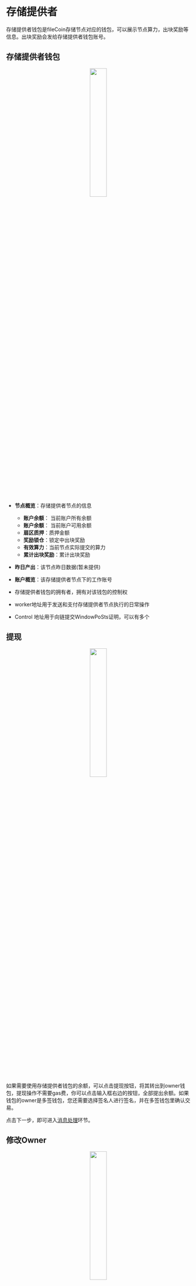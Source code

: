 # 存储提供者

存储提供者钱包是fileCoin存储节点对应的钱包，可以展示节点算力，出块奖励等信息。出块奖励会发给存储提供者钱包账号。

## 存储提供者钱包

<div style="text-align:center;">
<img src="/assets/img/Snipaste_2021-12-07_17-33-26.png" width="30%"/>
</div>

- **节点概览**：存储提供者节点的信息
  - **账户余额**： 当前账户所有余额
  - **账户余额**： 当前账户可用余额
  - **扇区质押**：质押金额
  - **奖励锁仓**：锁定中出块奖励
  - **有效算力**：当前节点实际提交的算力
  - **累计出块奖励**：累计出块奖励

- **昨日产出**：该节点昨日数据(暂未提供)
- **账户概览**：该存储提供者节点下的工作账号
 - 存储提供者钱包的拥有者，拥有对该钱包的控制权
 - worker地址用于发送和支付存储提供者节点执行的日常操作
 - Control 地址用于向链提交WindowPoSts证明，可以有多个

## 提现

<div style="text-align:center;">
<img src="/assets/img/Snipaste_2021-12-07_18-02-42.png" width="30%"/>
</div>

如果需要使用存储提供者钱包的余额，可以点击提现按钮，将其转出到owner钱包，提现操作不需要gas费，你可以点击输入框右边的按钮，全部提出余额。如果钱包的owner是多签钱包，您还需要选择签名人进行签名，并在多签钱包里确认交易。

点击下一步，即可进入[消息处理](../guide/basic.md#消息处理)环节。

## 修改Owner

<div style="text-align:center;">
<img src="/assets/img/Snipaste_2021-12-07_18-03-10.png" width="30%"/>
</div>

Owner是存储提供者钱包的拥有者，拥有对该钱包的控制权，如果您当前钱包Owner是普通钱包，我们建议将其更改为[多签钱包](../guide/msig.md)，以提高账号安全性。将owner修改为多签地址后，后续无需变更owner，只需对多签地址签名人进行变更，即可完成对存储提供者钱包拥有者的变更。

修改owner请求完成之后，还需要使用新的owner地址进行确认，只需要点击<待确认变更>里面的消息，继续确认即可。

点击下一步，即可进入[消息处理](../guide/basic.md#消息处理)环节。

## 修改worker

<div style="text-align:center;">
<img src="/assets/img/Snipaste_2021-12-07_18-03-27.png" width="30%"/>
</div>

worker地址用于发送和支付存储提供者节点执行的日常操作。

修改worker地址同样需要两次确认，在发起修改完成后，你需要等待节点进入修改worker状态，然后再次使用owner地址确认worker变更。与修改owner相同，无需手动创建确认消息，只需要在<待确认变更>里点击对应消息继续确认变更即可。

点击下一步，即可进入[消息处理](../guide/basic.md#消息处理)环节。

## 修改control地址

<div style="text-align:center;">
<img src="/assets/img/Snipaste_2021-12-07_18-01-51.png" width="30%"/>
</div>

Control 地址用于向链提交WindowPoSts证明。WindowPoSt 是在 Filecoin 中验证存储的机制，存储提供者要求每 24 小时提交所有扇区的证明。这些证明作为消息提交给区块链，因此需要支付相应的费用。

control地址无需进行确认，你可以增加或删除control地址，然后使用owner签名即可。

点击下一步，即可进入[消息处理](../guide/basic.md#消息处理)环节。
